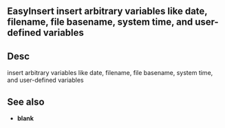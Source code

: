 
<!---
### <beg-file_info>
### document_metadata:
###   - caption: "__blank__"
###     desc: |
###         * AUTO-GENERATED-FILE ;; any direct edits will be lost
###     seeinstead: |
###         *  href="smartpath://mytrybits/t/trytexteditor/txt/blogtef.yaml.txt" find="uuid01rrmy004"
### <end-file_info>
--->

## EasyInsert               insert arbitrary variables like date, filename, file basename, system time, and user-defined variables

## Desc
insert arbitrary variables like date, filename, file basename, system time, and user-defined variables

## See also
* __blank__


